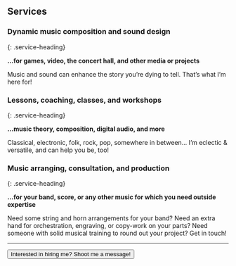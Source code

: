 ## Services

### Dynamic music composition and sound design
{: .service-heading}

**...for games, video, the concert hall, and other media or projects**

Music and sound can enhance the story you’re dying to tell. That’s what I’m here for!

### Lessons, coaching, classes, and workshops
{: .service-heading}

**...music theory, composition, digital audio, and more**

Classical, electronic, folk, rock, pop, somewhere in between… I’m eclectic & versatile, and can help you be, too!

### Music arranging, consultation, and production
{: .service-heading}

**...for your band, score, or any other music for which you need outside expertise**

Need some string and horn arrangements for your band? Need an extra hand for orchestration, engraving, or copy-work on your parts? Need someone with solid musical training to round out your project? Get in touch!

---

<button type="button" class="btn btn-primary btn-lg btn-block" data-toggle="modal" data-target="#contactModal">Interested in hiring me? Shoot me a message!</button>

